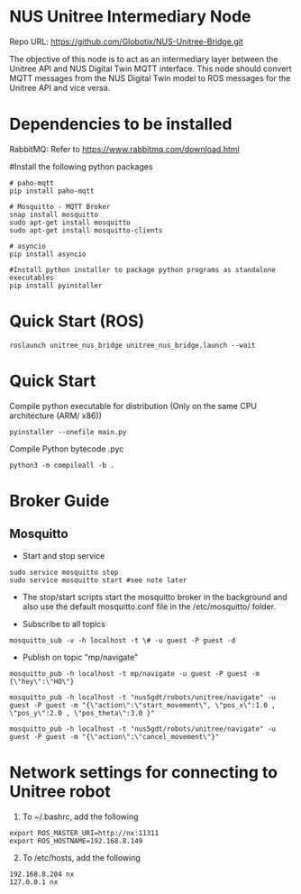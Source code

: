 # NUS Unitree Intermediary Node

Repo URL: https://github.com/Globotix/NUS-Unitree-Bridge.git

The objective of this node is to act as an intermediary layer between the Unitree API and NUS Digital Twin MQTT interface.
This node should convert MQTT messages from the NUS Digital Twin model to ROS messages for the Unitree API and vice versa.

# Dependencies to be installed

RabbitMQ: Refer to https://www.rabbitmq.com/download.html

#Install the following python packages
```
# paho-mqtt
pip install paho-mqtt

# Mosquitto - MQTT Broker
snap install mosquitto
sudo apt-get install mosquitto
sudo apt-get install mosquitto-clients

# asyncio
pip install asyncio

#Install python installer to package python programs as standalone executables
pip install pyinstaller
```

# Quick Start (ROS)

```
roslaunch unitree_nus_bridge unitree_nus_bridge.launch --wait
```

# Quick Start


Compile python executable for distribution (Only on the same CPU architecture (ARM/ x86))
```
pyinstaller --onefile main.py
```

Compile Python bytecode .pyc
```
python3 -m compileall -b .
```

# Broker Guide
## Mosquitto

- Start and stop service
```
sudo service mosquitto stop
sudo service mosquitto start #see note later
```

- The stop/start scripts start the mosquitto broker in the background and also use the default mosquitto.conf file in the /etc/mosquitto/ folder.

- Subscribe to all topics
```
mosquitto_sub -v -h localhost -t \# -u guest -P guest -d
```

- Publish on topic "mp/navigate"
```
mosquitto_pub -h localhost -t mp/navigate -u guest -P guest -m {\"hey\":\"HO\"} 

mosquitto_pub -h localhost -t "nus5gdt/robots/unitree/navigate" -u guest -P guest -m "{\"action\":\"start_movement\", \"pos_x\":1.0 , \"pos_y\":2.0 , \"pos_theta\":3.0 }"

mosquitto_pub -h localhost -t "nus5gdt/robots/unitree/navigate" -u guest -P guest -m "{\"action\":\"cancel_movement\"}"

```

# Network settings for connecting to Unitree robot

1. To ~/.bashrc, add the following
```
export ROS_MASTER_URI=http://nx:11311
export ROS_HOSTNAME=192.168.8.149
```

2. To /etc/hosts, add the following
```
192.168.8.204 nx
127.0.0.1 nx
```



